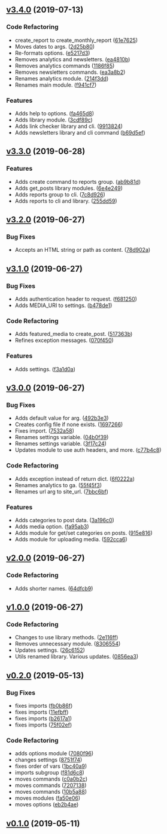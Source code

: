 <a name="v3.4.0"></a>
## [v3.4.0](https://github.com/alexseitsinger/birdhouse-toolbox/compare/v3.3.0...v3.4.0) (2019-07-13)

### Code Refactoring
- create_report to create_monthly_report ([61e7625](https://github.com/alexseitsinger/birdhouse-toolbox/commit/61e76254c4de4f976ef775659c5a25a1ede63ee7))
- Moves dates to args. ([2d25b80](https://github.com/alexseitsinger/birdhouse-toolbox/commit/2d25b805201db1df7fb2eccf24f44a0ad9044df8))
- Re-formats options. ([e5217d3](https://github.com/alexseitsinger/birdhouse-toolbox/commit/e5217d3fc31e64e14e4c7d844f7b8dae5c8dca11))
- Removes analytics and newsletters. ([ea4810b](https://github.com/alexseitsinger/birdhouse-toolbox/commit/ea4810b543f26092b0068e8dfd65837a45e6c27f))
- Removes analytics commands ([1186f85](https://github.com/alexseitsinger/birdhouse-toolbox/commit/1186f852c4110bd61f2b187b86ceb22eb431be85))
- Removes newsletters commands. ([ea3a8b2](https://github.com/alexseitsinger/birdhouse-toolbox/commit/ea3a8b29950824b4b573be186748450f55c1d54b))
- Renames analytics module. ([214f3dd](https://github.com/alexseitsinger/birdhouse-toolbox/commit/214f3dd8932743473af68bc629005999db17db57))
- Renames main module. ([f941cf7](https://github.com/alexseitsinger/birdhouse-toolbox/commit/f941cf768876b348f7215e014919419edf7ddecd))

### Features
- Adds help to options. ([fa465d8](https://github.com/alexseitsinger/birdhouse-toolbox/commit/fa465d88a3506a063cc328eeabb80dd9d510bd64))
- Adds library module. ([3cdf89c](https://github.com/alexseitsinger/birdhouse-toolbox/commit/3cdf89c32c47cdc2715e8de18b4175c98c848253))
- Adds link checker library and cli. ([9913824](https://github.com/alexseitsinger/birdhouse-toolbox/commit/9913824f7f00a05ae955a64585114a4c0e7ad826))
- Adds newsletters library and cli command ([b69d5ef](https://github.com/alexseitsinger/birdhouse-toolbox/commit/b69d5ef9f43e446f61d33e520e6ee31ee234b5f7))


<a name="v3.3.0"></a>
## [v3.3.0](https://github.com/alexseitsinger/birdhouse-toolbox/compare/v3.2.0...v3.3.0) (2019-06-28)

### Features
- Adds create command to reports group. ([ab9b81d](https://github.com/alexseitsinger/birdhouse-toolbox/commit/ab9b81d40aae4f0b0ddb48352bebe99a7c60e6e9))
- Adds get_posts library modules. ([6e4e249](https://github.com/alexseitsinger/birdhouse-toolbox/commit/6e4e24939877a8605269cda8f18aa7267fb6e23c))
- Adds reports group to cli. ([7c8d926](https://github.com/alexseitsinger/birdhouse-toolbox/commit/7c8d92685313c32b8d1523e954b5c85328c08a25))
- Adds reports to cli and library. ([255dd59](https://github.com/alexseitsinger/birdhouse-toolbox/commit/255dd594de810727e15e0ea43ed6825430471928))


<a name="v3.2.0"></a>
## [v3.2.0](https://github.com/alexseitsinger/birdhouse-toolbox/compare/v3.1.0...v3.2.0) (2019-06-27)

### Bug Fixes
- Accepts an HTML string or path as content. ([78d902a](https://github.com/alexseitsinger/birdhouse-toolbox/commit/78d902a9711d6c0df1ff65a9966bdca6d88c1335))


<a name="v3.1.0"></a>
## [v3.1.0](https://github.com/alexseitsinger/birdhouse-toolbox/compare/v3.0.0...v3.1.0) (2019-06-27)

### Bug Fixes
- Adds authentication header to request. ([f681250](https://github.com/alexseitsinger/birdhouse-toolbox/commit/f6812507057b6532aa29a01a0915ab96b1c297d7))
- Adds MEDIA_URI to settings. ([b478de1](https://github.com/alexseitsinger/birdhouse-toolbox/commit/b478de182a795cc7cb3ffadb592bce7787d21283))

### Code Refactoring
- Adds featured_media to create_post. ([517363b](https://github.com/alexseitsinger/birdhouse-toolbox/commit/517363bfb5f5985cc81b4955435e7d72f2c0565d))
- Refines exception messages. ([070f450](https://github.com/alexseitsinger/birdhouse-toolbox/commit/070f450702dc122e9fcf8fa7542473b714efa372))

### Features
- Adds settings. ([f3a1d0a](https://github.com/alexseitsinger/birdhouse-toolbox/commit/f3a1d0a8b0485312ca7d29309fcb9527cc45699b))


<a name="v3.0.0"></a>
## [v3.0.0](https://github.com/alexseitsinger/birdhouse-toolbox/compare/v2.0.0...v3.0.0) (2019-06-27)

### Bug Fixes
- Adds default value for arg. ([492b3e3](https://github.com/alexseitsinger/birdhouse-toolbox/commit/492b3e38032f369059a5bd112ac9248b762e58f7))
- Creates config file if none exists. ([1697266](https://github.com/alexseitsinger/birdhouse-toolbox/commit/1697266d2ef6b17c19b55a91a6f0a7f22d821bd4))
- Fixes import. ([7532a58](https://github.com/alexseitsinger/birdhouse-toolbox/commit/7532a587473908ce68e1c739a2c5fc1f784610f7))
- Renames settings variable. ([04b0f39](https://github.com/alexseitsinger/birdhouse-toolbox/commit/04b0f39f985784884b8adff72019c61604dbb392))
- Renames settings variable. ([3f17c24](https://github.com/alexseitsinger/birdhouse-toolbox/commit/3f17c24a7e2eb05173b2ae32c310c1ba2ca2c1c2))
- Updates module to use auth headers, and more. ([c77b4c8](https://github.com/alexseitsinger/birdhouse-toolbox/commit/c77b4c8c65978bf14f8270e070080ffa87d59fba))

### Code Refactoring
- Adds exception instead of return dict. ([6f0222a](https://github.com/alexseitsinger/birdhouse-toolbox/commit/6f0222a4b6d2375d864427921bf4cdccf559f0af))
- Renames analytics to ga. ([55f45f3](https://github.com/alexseitsinger/birdhouse-toolbox/commit/55f45f3ea078abd5bd635579f06459eba263a9f4))
- Renames url arg to site_url. ([7bbc6bf](https://github.com/alexseitsinger/birdhouse-toolbox/commit/7bbc6bfb7a45eba1f24084bf97800e1de8e6baf2))

### Features
- Adds categories to post data. ([3a196c0](https://github.com/alexseitsinger/birdhouse-toolbox/commit/3a196c0d5269651a9df252a0fe10975937c2010b))
- Adds media option. ([fa95ab3](https://github.com/alexseitsinger/birdhouse-toolbox/commit/fa95ab31788a79e26a480027f5d001d74ebf639a))
- Adds module for get/set categories on posts. ([915e816](https://github.com/alexseitsinger/birdhouse-toolbox/commit/915e81643525ba174a442934d02a318214e45358))
- Adds module for uploading media. ([592cca6](https://github.com/alexseitsinger/birdhouse-toolbox/commit/592cca63b032850e9ae21a84806cc40001e15cd7))


<a name="v2.0.0"></a>
## [v2.0.0](https://github.com/alexseitsinger/birdhouse-toolbox/compare/v1.0.0...v2.0.0) (2019-06-27)

### Code Refactoring
- Adds shorter names. ([64dfcb9](https://github.com/alexseitsinger/birdhouse-toolbox/commit/64dfcb96433dcb588eaae2ca9f42b6f8e5ccaa4e))


<a name="v1.0.0"></a>
## [v1.0.0](https://github.com/alexseitsinger/birdhouse-toolbox/compare/v0.2.0...v1.0.0) (2019-06-27)

### Code Refactoring
- Changes to use library methods. ([2e116ff](https://github.com/alexseitsinger/birdhouse-toolbox/commit/2e116ffc9c8658fe963a2864357c4b576b950673))
- Removes unnecessary module. ([8306554](https://github.com/alexseitsinger/birdhouse-toolbox/commit/83065542f6ae2bbf80e32d1b68ac4a690f8e8329))
- Updates settings. ([26c6152](https://github.com/alexseitsinger/birdhouse-toolbox/commit/26c615224412a8befad8237f201e117689db58c0))
- Utils renamed library. Various updates. ([0856ea3](https://github.com/alexseitsinger/birdhouse-toolbox/commit/0856ea31bfb0ea8ec4cb545ea343450dfd0a8038))


<a name="v0.2.0"></a>
## [v0.2.0](https://github.com/alexseitsinger/birdhouse-toolbox/compare/v0.1.0...v0.2.0) (2019-05-13)

### Bug Fixes
- fixes imports ([fb0b86f](https://github.com/alexseitsinger/birdhouse-toolbox/commit/fb0b86fcff6a272130f3f74f5793c2f94d5694ec))
- fixes imports ([11efbff](https://github.com/alexseitsinger/birdhouse-toolbox/commit/11efbffb222ffb0b56a802762452de172abf1c8a))
- fixes imports ([b2617a1](https://github.com/alexseitsinger/birdhouse-toolbox/commit/b2617a16b8ae9480fdcc4c297ddd8e9da836d9de))
- fixes imports ([75f02ef](https://github.com/alexseitsinger/birdhouse-toolbox/commit/75f02ef9d5e36e5c3016d5a941852026b19b2123))

### Code Refactoring
- adds options module ([7080f96](https://github.com/alexseitsinger/birdhouse-toolbox/commit/7080f966a0e1fd4009e24ebf342849c4cbb05f93))
- changes settings ([8751f74](https://github.com/alexseitsinger/birdhouse-toolbox/commit/8751f741937c6255e63d909d584ae3db5b5d0ec5))
- fixes order of vars ([1bc40a9](https://github.com/alexseitsinger/birdhouse-toolbox/commit/1bc40a9a894ae4a1c498f72ececfb6c3250e9657))
- imports subgroup ([f81d6c8](https://github.com/alexseitsinger/birdhouse-toolbox/commit/f81d6c8bb2d23132a23d7305ff45f2bf54d0917d))
- moves commands ([c0a0b2c](https://github.com/alexseitsinger/birdhouse-toolbox/commit/c0a0b2c7e7c8252eb782e8b1bcb0c23205575dbe))
- moves commands ([7207138](https://github.com/alexseitsinger/birdhouse-toolbox/commit/72071383915b4789d28e28e1ad1417a852a529f3))
- moves commands ([10b5a88](https://github.com/alexseitsinger/birdhouse-toolbox/commit/10b5a88a910e5f248e3240ea8a694bb5ff08bfe0))
- moves modules ([fa50e06](https://github.com/alexseitsinger/birdhouse-toolbox/commit/fa50e06da2c9fdb11fc6b21e8a5ae8f97608485f))
- moves options ([eb2b4ae](https://github.com/alexseitsinger/birdhouse-toolbox/commit/eb2b4ae48c2ff2c7ae0c9d65765b72b2d01ed5d7))


<a name="v0.1.0"></a>
## [v0.1.0](https://github.com/alexseitsinger/birdhouse-toolbox/compare/dd8ca18695758dccbb80d52d752a8cd66281b35d...v0.1.0) (2019-05-11)


